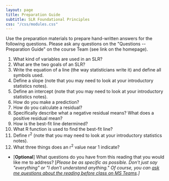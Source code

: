 ```yaml
---
layout: page
title: Preparation Guide
subtitle: SLR Foundational Principles
css: "/css/modules.css"
---
```


<div class="alert alert-warning">
Use the preparation materials to prepare hand-written answers for the following questions. Please ask any questions on the "Questions -- Preparation Guide" on the course Team (see link on the homepage).
</div>

1. What kind of variables are used in an SLR?
1. What are the two goals of an SLR?
1. Write the equation of a line (the way statisticians write it) and define all symbols used.
1. Define a slope (note that you may need to look at your introductory statistics notes).
1. Define an intercept (note that you may need to look at your introductory statistics notes).
1. How do you make a prediction?
1. How do you calculate a residual?
1. Specifically describe what a negative residual means? What does a positive residual mean?
1. How is the best-fit line determined?
1. What R function is used to find the best-fit line?
1. Define r<sup>2</sup> (note that you may need to look at your introductory statistics notes).
1. What three things does an r<sup>2</sup> value near 1 indicate?

<ul>
<li>[<b>Optional</b>] What questions do you have from this reading that you would like me to address? [<i>Please be as specific as possible. Don't just say "everything" or "I don't understand anything." Of course, you can <a href="https://teams.microsoft.com/l/channel/19%3aebdb6d98f8c748818228211aeea11139%40thread.tacv2/Class%2520Preparation%2520Reading%2520Questions?groupId=6aaae687-f6ed-4518-b9ed-3986bc9e6f4f&tenantId=b70d8bab-80b6-4766-b5da-fcfdabdf71c7" target="_blank">ask me questions about the reading before class on MS Teams</a>.]</i></li>
</ul>
